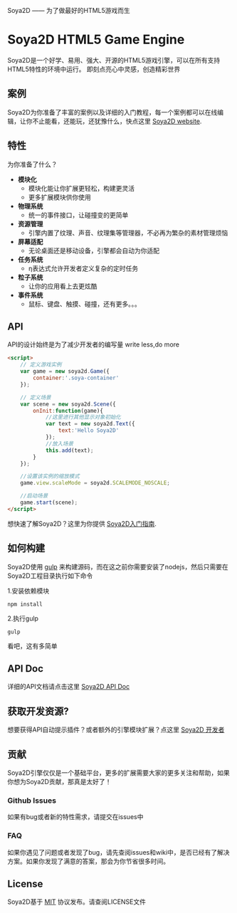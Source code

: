 Soya2D —— 为了做最好的HTML5游戏而生

# Soya2D HTML5 Game Engine

Soya2D是一个好学、易用、强大、开源的HTML5游戏引擎，可以在所有支持HTML5特性的环境中运行。
即刻点亮心中灵感，创造精彩世界

## 案例

Soya2D为你准备了丰富的案例以及详细的入门教程，每一个案例都可以在线编辑，让你不止能看，还能玩，还犹豫什么，快点这里 [Soya2D website](http://soya2d.com/examples/exp-hello.php).

## 特性

为你准备了什么？

* **模块化**
    * 模块化能让你扩展更轻松，构建更灵活
    * 更多扩展模块供你使用
* **物理系统**
    * 统一的事件接口，让碰撞变的更简单
* **资源管理**
    * 引擎内置了纹理、声音、纹理集等管理器，不必再为繁杂的素材管理烦恼
* **屏幕适配**
    * 无论桌面还是移动设备，引擎都会自动为你适配
* **任务系统**
    * η表达式允许开发者定义复杂的定时任务
* **粒子系统**
    * 让你的应用看上去更炫酷
* **事件系统**
    * 鼠标、键盘、触摸、碰撞，还有更多。。。

## API

API的设计始终是为了减少开发者的编写量 write less,do more

```html
<script>
    // 定义游戏实例
    var game = new soya2d.Game({
        container:'.soya-container'
    });

	// 定义场景
    var scene = new soya2d.Scene({
        onInit:function(game){
            //这里进行其他显示对象初始化
            var text = new soya2d.Text({
                text:'Hello Soya2D'
            });
            //放入场景
            this.add(text);
        }
    });

    //设置该实例的缩放模式
    game.view.scaleMode = soya2d.SCALEMODE_NOSCALE;

    //启动场景
    game.start(scene);
</script>
```

想快速了解Soya2D？这里为你提供 [Soya2D入门指南](http://soya2d.com/lessons/0.php).

## 如何构建

Soya2D使用 [gulp](http://gulpjs.com) 来构建源码，而在这之前你需要安装了nodejs，然后只需要在Soya2D工程目录执行如下命令

	
1.安装依赖模块
	
	npm install
	
2.执行gulp

    gulp

看吧，这有多简单
## API Doc

详细的API文档请点击这里 [Soya2D API Doc](http://soya2d.com/api/soya2d.php)

## 获取开发资源?

想要获得API自动提示插件？或者额外的引擎模块扩展？点这里 [Soya2D 开发者](http://soya2d.com/resource.php)

## 贡献

Soya2D引擎仅仅是一个基础平台，更多的扩展需要大家的更多关注和帮助，如果你想为Soya2D贡献，那真是太好了！

### Github Issues

如果有bug或者新的特性需求，请提交在issues中

### FAQ

如果你遇见了问题或者发现了bug，请先查阅issues和wiki中，是否已经有了解决方案。如果你发现了满意的答案，那会为你节省很多时间。

## License

Soya2D基于 [MIT](http://opensource.org/licenses/MIT) 协议发布。请查阅LICENSE文件
